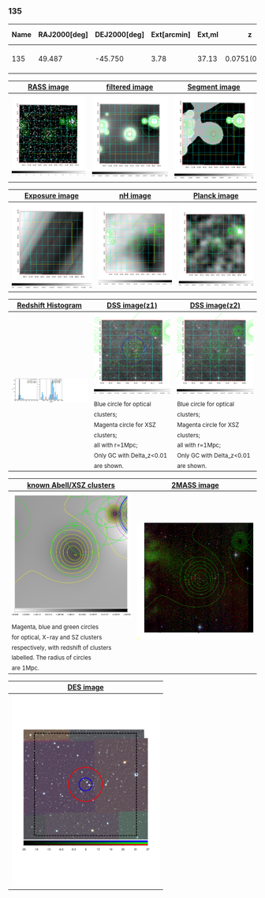 <div STYLE="page-break-after: always;"></div>

### 135

|Name|RAJ2000[deg]|DEJ2000[deg] |Ext[arcmin]| Ext,ml | z | z_src| C|GC(XSZ,Delta_z<0.01)| GC(OPT,Delta_z<0.01)|GC| R_sig[arcmin] | R500[arcmin] | R500[Mpc]| CRsig[c/s] | CR500[c/s] |L500[1E44 erg/s]|F500[1E-12 erg/s/cm^2]| M500[1E14 Msun]|Tx[keV]|Cnt_sig|Beta|Rc[arcmin]|Comment|Alias|
|---|---|---|---|---|---|------|---|--------|---------|----------|---|---|---|---|---|---|---|---|---|---|---|---|---|---|
|135| 49.487| -45.750| 3.78| 37.13| 0.0751(0.006)| z1, z_opt| S| -| A, W| A, N, W| 39.610| 8.732| 0.747| 0.166(0.085)| 0.147(0.076)| 0.378(0.156)| 2.737(1.132)| 1.27(0.27)| 2.54(0.34)| 116.2| 0.912(-0.104+0.064)| 6.219(-0.894+0.703)| -| t182|

|[RASS image](../image/135/135_img.pdf)|[filtered image](../image/135/135_fil.pdf)|[Segment image](../image/135/135_seg.pdf)|
|-------------------|--------------------|-------------------|
| <img src="../image/135/135_img.png" width="300">  | <img src="../image/135/135_fil.png" width="300">   | <img src="../image/135/135_seg.png" width="300">  |

|[Exposure image](../image/135/135_mex.pdf)| [nH image](../image/135/135_nh.pdf)| [Planck image](../image/135/135_p.pdf)|
|-------------------|--------------------|-------------------|
|<img src="../image/135/135_mex.png" width="300">   | <img src="../image/135/135_nh.png" width="300">    | <img src="../image/135/135_p.png" width="300"> |

|[Redshift Histogram](../image/135/135_zg.pdf) | [DSS image(z1)](../image/135/135_dss_z1.pdf)      |  [DSS image(z2)](../image/135/135_dss_z2.pdf)    |
|-------------------|--------------------|-------------------|
|<img src="../image/135/135_zg.png" width="300"> |<img src="../image/135/135_dss_z1.png" width="300"> <sub><br>Blue circle for optical clusters; <br>Magenta circle for XSZ clusters; <br>all with r=1Mpc; <br>Only GC with Delta_z<0.01 are shown. </sub>| <img src="../image/135/135_dss_z2.png" width="300"><sub><br>Blue circle for optical clusters; <br>Magenta circle for XSZ clusters; <br>all with r=1Mpc; <br>Only GC with Delta_z<0.01 are shown. </sub> |

|[known Abell/XSZ clusters](../image/135/135_gc.pdf) | [2MASS image](../image/135/135_2mass.pdf)      |
|-------------------|-------------------|
|<img src=../image/135/135_gc.png width="300"> <br><sub>Magenta, blue and green circles <br>for optical, X-ray and SZ clusters <br>respectively, with redshift of clusters <br>labelled. The radius of circles <br>are 1Mpc.</sub>|<img src="../image/135/135_2mass.png" width="300">  |

|[DES image](../image/135/135_des.pdf)   |
|-------------------|
| <img src="../image/135/135_des.pdf" width="300">  |
